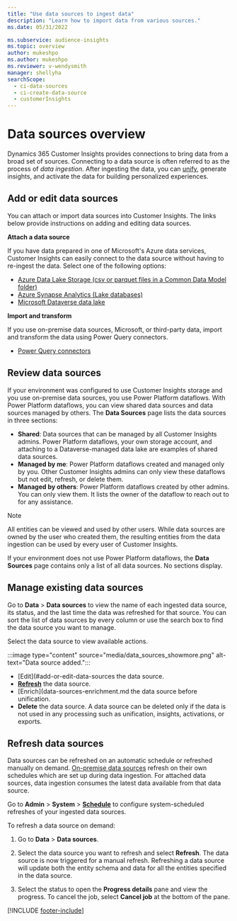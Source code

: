 ```yaml
---
title: "Use data sources to ingest data"
description: "Learn how to import data from various sources."
ms.date: 05/31/2022

ms.subservice: audience-insights
ms.topic: overview
author: mukeshpo
ms.author: mukeshpo
ms.reviewer: v-wendysmith
manager: shellyha
searchScope: 
  - ci-data-sources
  - ci-create-data-source
  - customerInsights
---
```


# Data sources overview

Dynamics 365 Customer Insights provides connections to bring data from a broad set of sources. Connecting to a data source is often referred to as the process of *data ingestion*. After ingesting the data, you can [unify](data-unification.md), generate insights, and activate the data for building personalized experiences.

## Add or edit data sources

You can attach or import data sources into Customer Insights. The links below provide instructions on adding and editing data sources.

**Attach a data source**

If you have data prepared in one of Microsoft's Azure data services, Customer Insights can easily connect to the data source without having to re-ingest the data. Select one of the following options:
- [Azure Data Lake Storage (csv or parquet files in a Common Data Model folder)](connect-common-data-model.md)
- [Azure Synapse Analytics (Lake databases)](connect-synapse.md)
- [Microsoft Dataverse data lake](connect-dataverse-managed-lake.md)

**Import and transform**

If you use on-premise data sources, Microsoft, or third-party data, import and transform the data using Power Query connectors.
- [Power Query connectors](connect-power-query.md)

## Review data sources

If your environment was configured to use Customer Insights storage and you use on-premise data sources, you use Power Platform dataflows. With Power Platform dataflows, you can view shared data sources and data sources managed by others. The **Data Sources** page lists the data sources in three sections:
- **Shared**: Data sources that can be managed by all Customer Insights admins. Power Platform dataflows, your own storage account, and attaching to a Dataverse-managed data lake are examples of shared data sources.
- **Managed by me**: Power Platform dataflows created and managed only by you. Other Customer Insights admins can only view these dataflows but not edit, refresh, or delete them.
- **Managed by others**: Power Platform dataflows created by other admins. You can only view them. It lists the owner of the dataflow to reach out to for any assistance.
> [!NOTE]
> All entities can be viewed and used by other users. While data sources are owned by the user who created them, the resulting entities from the data ingestion can be used by every user of Customer Insights.

If your environment does not use Power Platform dataflows, the **Data Sources** page contains only a list of all data sources. No sections display.

## Manage existing data sources

Go to **Data** > **Data sources** to view the name of each ingested data source, its status, and the last time the data was refreshed for that source. You can sort the list of data sources by every column or use the search box to find the data source you want to manage.

Select the data source to view available actions.

:::image type="content" source="media/data_sources_showmore.png" alt-text="Data source added.":::

- [Edit](#add-or-edit-data-sources the data source.
- **[Refresh](#refresh-data-sources)** the data source.
- [Enrich](data-sources-enrichment.md the data source before unification.
- **Delete** the data source. A data source can be deleted only if the data is not used in any processing such as unification, insights, activations, or exports.

## Refresh data sources

Data sources can be refreshed on an automatic schedule or refreshed manually on demand. [On-premise data sources](connect-power-query.md#add-data-from-on-premises-data-sources) refresh on their own schedules which are set up during data ingestion. For attached data sources, data ingestion consumes the latest data available from that data source.

Go to **Admin** > **System** > [**Schedule**](system.md#schedule-tab) to configure system-scheduled refreshes of your ingested data sources.

To refresh a data source on demand:

1. Go to **Data** > **Data sources**.

1. Select the data source you want to refresh and select **Refresh**. The data source is now triggered for a manual refresh. Refreshing a data source will update both the entity schema and data for all the entities specified in the data source.

1. Select the status to open the **Progress details** pane and view the progress. To cancel the job, select **Cancel job** at the bottom of the pane.

[!INCLUDE [footer-include](includes/footer-banner.md)]
